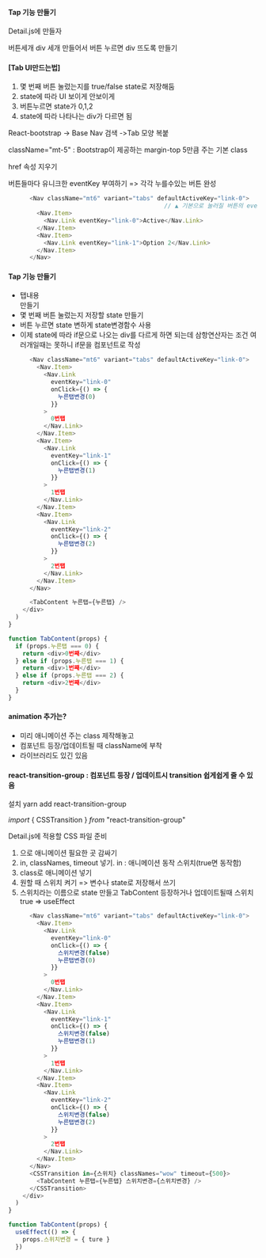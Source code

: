 #### Tap 기능 만들기

Detail.js에 만들자

버튼세개 div 세개 만들어서 버튼 누르면 div 뜨도록 만들기



#### [Tab UI만드는법]

1. 몇 번째 버튼 눌렀는지를 true/false state로 저장해둠
2. state에 따라 UI 보이게 안보이게
3.  버튼누르면 state가 0,1,2
4. state에 따라 나타나는 div가 다르면 됨



React-bootstrap -> Base Nav 검색 ->Tab 모양 복붙

className="mt-5" : Bootstrap이 제공하는 margin-top 5만큼 주는 기본 class

href 속성 지우기

버튼들마다 유니크한 eventKey 부여하기 => 각각 누를수있는 버튼 완성

```js
      <Nav className="mt6" variant="tabs" defaultActiveKey="link-0">
          									// ▲ 기본으로 눌러질 버튼의 eventkey
        <Nav.Item>
          <Nav.Link eventKey="link-0">Active</Nav.Link>
        </Nav.Item>
        <Nav.Item>
          <Nav.Link eventKey="link-1">Option 2</Nav.Link>
        </Nav.Item>
      </Nav>
```



#### Tap 기능 만들기

- 탭내용 <div> 만들기
- 몇 번째 버튼 눌렀는지 저장할 state 만들기
- 버튼 누르면 state 변하게 state변경함수 사용
- 이제 state에 따라 if문으로 나오는 div를 다르게 하면 되는데 삼항연산자는 조건 여러개일때는 못하니 if문을 컴포넌트로 작성

```js
      <Nav className="mt6" variant="tabs" defaultActiveKey="link-0">
        <Nav.Item>
          <Nav.Link
            eventKey="link-0"
            onClick={() => {
              누른탭변경(0)
            }}
          >
            0번탭
          </Nav.Link>
        </Nav.Item>
        <Nav.Item>
          <Nav.Link
            eventKey="link-1"
            onClick={() => {
              누른탭변경(1)
            }}
          >
            1번탭
          </Nav.Link>
        </Nav.Item>
        <Nav.Item>
          <Nav.Link
            eventKey="link-2"
            onClick={() => {
              누른탭변경(2)
            }}
          >
            2번탭
          </Nav.Link>
        </Nav.Item>
      </Nav>

      <TabContent 누른탭={누른탭} />
    </div>
  )
}

function TabContent(props) {
  if (props.누른탭 === 0) {
    return <div>0번째</div>
  } else if (props.누른탭 === 1) {
    return <div>1번째</div>
  } else if (props.누른탭 === 2) {
    return <div>2번째</div>
  }
}
```



#### animation 추가는?

* 미리 애니메이션 주는 class 제작해놓고
* 컴포넌트 등장/업데이트될 때 className에 부착
* 라이브러리도 있긴 있음



#### react-transition-group : 컴포넌트 등장 / 업데이트시 transition 쉽게쉽게 줄 수 있음

설치 yarn add react-transition-group

*import* { CSSTransition } *from* "react-transition-group"



Detail.js에 적용할 CSS 파일 준비

1. <CSSTransition> 으로 애니메이션 필요한 곳 감싸기
2. in, classNames, timeout 넣기. in : 애니메이션 동작 스위치(true면 동작함)
3. class로 애니메이션 넣기
4. 원할 때 스위치 켜기 => 변수나 state로 저장해서 쓰기
5. 스위치라는 이름으로 state 만들고 TabContent 등장하거나 업데이트될때 스위치 true => useEffect

```js
      <Nav className="mt6" variant="tabs" defaultActiveKey="link-0">
        <Nav.Item>
          <Nav.Link
            eventKey="link-0"
            onClick={() => {
              스위치변경(false)
              누른탭변경(0)
            }}
          >
            0번탭
          </Nav.Link>
        </Nav.Item>
        <Nav.Item>
          <Nav.Link
            eventKey="link-1"
            onClick={() => {
              스위치변경(false)
              누른탭변경(1)
            }}
          >
            1번탭
          </Nav.Link>
        </Nav.Item>
        <Nav.Item>
          <Nav.Link
            eventKey="link-2"
            onClick={() => {
              스위치변경(false)
              누른탭변경(2)
            }}
          >
            2번탭
          </Nav.Link>
        </Nav.Item>
      </Nav>
      <CSSTransition in={스위치} classNames="wow" timeout={500}>
        <TabContent 누른탭={누른탭} 스위치변경={스위치변경} />
      </CSSTransition>
    </div>
  )
}

function TabContent(props) {
  useEffect(() => {
    props.스위치변경 = { ture }
  })
```











